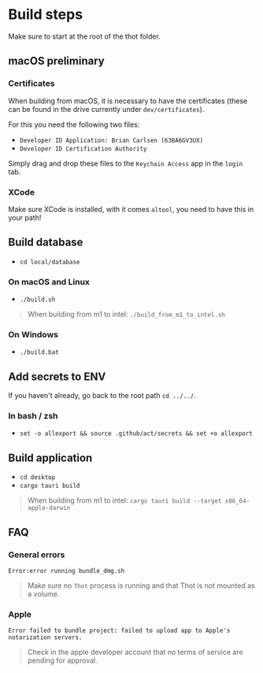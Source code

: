 # Build steps

Make sure to start at the root of the thot folder.

## macOS preliminary

### Certificates

When building from macOS, it is necessary to have the certificates (these can be found in the drive
currently under `dev/certificates`).

For this you need the following two files:

- `Developer ID Application: Brian Carlsen (63BA6GV3UX)`
- `Developer ID Certification Authority`

Simply drag and drop these files to the `Keychain Access` app in the `login` tab.

### XCode

Make sure XCode is installed, with it comes `altool`, you need to have this in your path!

## Build database

- `cd local/database`

### On macOS and Linux

- `./build.sh`

> When building from m1 to intel: `./build_from_m1_to_intel.sh`

### On Windows

- `./build.bat`

## Add secrets to ENV

If you haven't already, go back to the root path `cd ../../`.

### In bash / zsh

- `set -o allexport && source .github/act/secrets && set +o allexport`

## Build application

- `cd desktop`
- `cargo tauri build`

> When building from m1 to intel: `cargo tauri build --target x86_64-apple-darwin`

## FAQ

### General errors

`Error:error running bundle_dmg.sh`
> Make sure no `Thot` process is running and that Thot is not mounted as a volume.

### Apple

`Error failed to bundle project: failed to upload app to Apple's notarization servers.`
> Check in the apple developer account that no terms of service are pending for approval.
